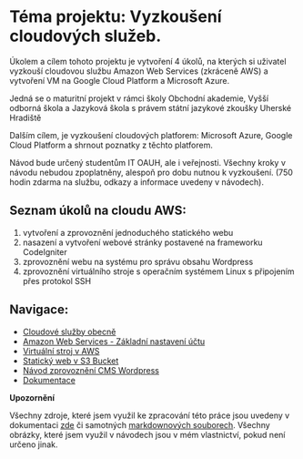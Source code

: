 # Téma projektu: Vyzkoušení cloudových služeb.

Úkolem a cílem tohoto projektu je vytvoření 4 úkolů, na kterých si uživatel vyzkouší cloudovou službu Amazon Web Services (zkráceně AWS) a vytvoření VM na Google Cloud Platform a Microsoft Azure. 

Jedná se o maturitní projekt v rámci školy Obchodní akademie, Vyšší odborná škola a Jazyková škola s právem státní jazykové zkoušky Uherské Hradiště

Dalším cílem, je vyzkoušení cloudových platforem: Microsoft Azure, Google Cloud Platform a shrnout poznatky z těchto platforem.

Návod bude určený studentům IT OAUH, ale i veřejnosti. Všechny kroky v návodu nebudou zpoplatněny, alespoň pro dobu nutnou k vyzkoušení. (750 hodin zdarma na službu, odkazy a informace uvedeny v návodech).

## Seznam úkolů na cloudu AWS:
1. vytvoření a zprovoznění jednoduchého statického webu
2. nasazení a vytvoření webové stránky postavené na frameworku CodeIgniter
3. zprovoznění webu na systému pro správu obsahu Wordpress
4. zprovoznění virtuálního stroje s operačním systémem Linux s připojením přes protokol SSH

## Navigace:
  - [Cloudové služby obecně](Cloudove_sluzby_obecne.md)
  - [Amazon Web Services - Základní nastavení účtu](AWS_nastaveni.md)
  - [Virtuální stroj v AWS](AWS_navod_VM.md)
  - [Statický web v S3 Bucket](AWS_navod_static_website.md)
  - [Návod zprovoznění CMS Wordpress](AWS_navod_wordpress.md)
  - [Dokumentace](docs/Dokumentace.doc)

**Upozornění**

Všechny zdroje, které jsem využil ke zpracování této práce jsou uvedeny v dokumentaci [zde](docs/Dokumentace.doc) či samotných [markdownových souborech](README.md/#Navigace). Všechny obrázky, které jsem využil v návodech jsou v mém vlastnictví, pokud není určeno jinak.
